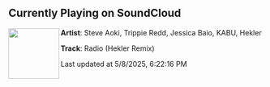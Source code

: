 ## Currently Playing on SoundCloud

[<img align="left" width="100" src="https://i1.sndcdn.com/artworks-suGUrS6oTeTx-0-t500x500.jpg">](https://soundcloud.com/steveaoki/radio-hekler-remix)

**Artist**: Steve Aoki, Trippie Redd, Jessica Baio, KABU, Hekler 

**Track**: Radio (Hekler Remix)

Last updated at 5/8/2025, 6:22:16 PM
